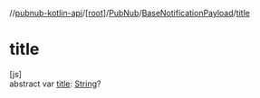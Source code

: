 //[pubnub-kotlin-api](../../../../index.md)/[[root]](../../index.md)/[PubNub](../index.md)/[BaseNotificationPayload](index.md)/[title](title.md)

# title

[js]\
abstract var [title](title.md): [String](https://kotlinlang.org/api/core/kotlin-stdlib/kotlin/-string/index.html)?

